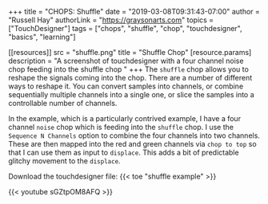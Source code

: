 +++
title = "CHOPS: Shuffle"
date = "2019-03-08T09:31:43-07:00"
author = "Russell Hay"
authorLink = "https://graysonarts.com"
topics = ["TouchDesigner"]
tags = ["chops", "shuffle", "chop", "touchdesigner", "basics", "learning"]

[[resources]]
  src = "shuffle.png"
  title = "Shuffle Chop"
  [resource.params]
    description = "A screenshot of touchdesigner with a four channel noise chop feeding into the shuffle chop "
+++
The `shuffle` chop allows you to reshape the signals coming into the chop. There are a number of different ways to reshape it. You can convert samples into channels, or combine sequentially multiple channels into a single one, or slice the samples into a controllable number of channels.

In the example, which is a particularly contrived example, I have a four channel `noise` chop which is feeding into the `shuffle` chop. I use the `Sequence N Channels` option to combine the four channels into two channels. These are then mapped into the red and green channels via `chop to top` so that I can use them as input to `displace`. This adds a bit of predictable glitchy movement to the `displace`.

Download the touchdesigner file: {{< toe "shuffle example" >}}

{{< youtube sGZtpOM8AFQ >}}